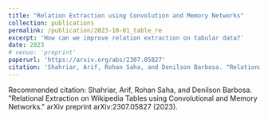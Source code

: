 ```yaml
---
title: "Relation Extraction using Convolution and Memory Networks"
collection: publications
permalink: /publication/2023-10-01_table_re
excerpt: 'How can we improve relation extraction on tabular data?'
date: 2023
# venue: 'preprint'
paperurl: 'https://arxiv.org/abs/2307.05827'
citation: 'Shahriar, Arif, Rohan Saha, and Denilson Barbosa. "Relational Extraction on Wikipedia Tables using Convolutional and Memory Networks." arXiv preprint arXiv:2307.05827 (2023).'
---
```


<!-- [Download paper here](http://academicpages.github.io/files/paper1.pdf) -->

Recommended citation: Shahriar, Arif, Rohan Saha, and Denilson Barbosa. "Relational Extraction on Wikipedia Tables using Convolutional and Memory Networks." arXiv preprint arXiv:2307.05827 (2023).
